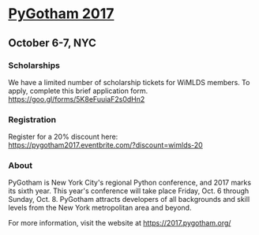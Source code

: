 # [PyGotham 2017](https://2017.pygotham.org/)
## October 6-7, NYC

### Scholarships

We have a limited number of scholarship tickets for WiMLDS members.  To apply, complete this brief application form. 
https://goo.gl/forms/5K8eFuuiaF2s0dHn2


### Registration

Register for a 20% discount here:  
https://pygotham2017.eventbrite.com/?discount=wimlds-20


### About

PyGotham is New York City's regional Python conference, and 2017 marks its sixth year. This year's conference will take place Friday, Oct. 6 through Sunday, Oct. 8. PyGotham attracts developers of all backgrounds and skill levels from the New York metropolitan area and beyond.

For more information, visit the website at https://2017.pygotham.org/
